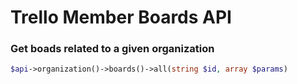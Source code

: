 Trello Member Boards API
======================

### Get boads related to a given organization
```php
$api->organization()->boards()->all(string $id, array $params)
```